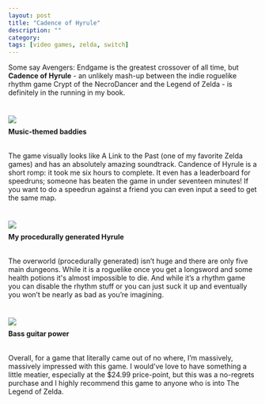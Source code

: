```yaml
---
layout: post
title: "Cadence of Hyrule"
description: ""
category: 
tags: [video games, zelda, switch]
---
```


Some say Avengers: Endgame is the greatest crossover of all time, but **Cadence of Hyrule** - an unlikely mash-up between the indie roguelike rhythm game Crypt of the NecroDancer and the Legend of Zelda - is definitely in the running in my book.

<div>
    <img class="rounded-corners" style="max-width: 700px; border: 1px; margin-top: 24px;" src="{{ site.images2019 }}/06-22/guitarmos.jpg"/>
    <p class="caption-text" style="line-height: 1.5em; margin-bottom: 30px; margin-top: 6px;"><strong>Music-themed baddies</strong></p>
</div>

The game visually looks like A Link to the Past (one of my favorite Zelda games) and has an absolutely amazing soundtrack. Candence of Hyrule is a short romp: it took me six hours to complete. It even has a leaderboard for speedruns; someone has beaten the game in under seventeen minutes! If you want to do a  speedrun against a friend you can even input a seed to get the same map.

<div>
    <img class="rounded-corners" style="max-width: 700px; border: 1px; margin-top: 24px;" src="{{ site.images2019 }}/06-22/map.jpg"/>
    <p class="caption-text" style="line-height: 1.5em; margin-bottom: 30px; margin-top: 6px;"><strong>My procedurally generated Hyrule</strong></p>
</div>

The overworld (procedurally generated) isn’t huge and there are only five main dungeons. While it is a roguelike once you get a longsword and some health potions it's almost impossible to die. And while it’s a rhythm game you can disable the rhythm stuff or you can just suck it up and eventually you won’t be nearly as bad as you’re imagining.

<div>
    <img class="rounded-corners" style="max-width: 700px; border: 1px; margin-top: 24px;" src="{{ site.images2019 }}/06-22/bass.jpg"/>
    <p class="caption-text" style="line-height: 1.5em; margin-bottom: 30px; margin-top: 6px;"><strong>Bass guitar power</strong></p>
</div>


Overall, for a game that literally came out of no where, I’m massively, massively impressed with this game. I would’ve love to have something a little meatier, especially at the $24.99 price-point, but this was a no-regrets purchase and I highly recommend this game to anyone who is into The Legend of Zelda.
